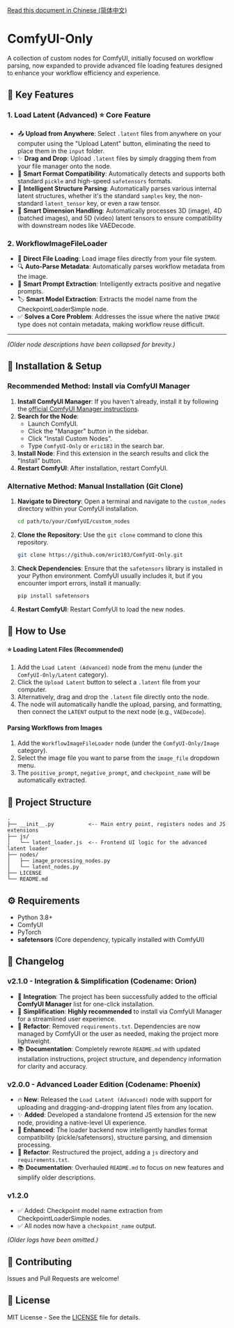 [Read this document in Chinese (简体中文)](../README.md)

# ComfyUI-Only

A collection of custom nodes for ComfyUI, initially focused on workflow parsing, now expanded to provide advanced file loading features designed to enhance your workflow efficiency and experience.

## 🌟 Key Features

### 1. Load Latent (Advanced) ⭐ Core Feature
- 📤 **Upload from Anywhere**: Select `.latent` files from anywhere on your computer using the "Upload Latent" button, eliminating the need to place them in the `input` folder.
- ✨ **Drag and Drop**: Upload `.latent` files by simply dragging them from your file manager onto the node.
- 🔄 **Smart Format Compatibility**: Automatically detects and supports both standard `pickle` and high-speed `safetensors` formats.
- 🤖 **Intelligent Structure Parsing**: Automatically parses various internal latent structures, whether it's the standard `samples` key, the non-standard `latent_tensor` key, or even a raw tensor.
- 🔢 **Smart Dimension Handling**: Automatically processes 3D (image), 4D (batched images), and 5D (video) latent tensors to ensure compatibility with downstream nodes like VAEDecode.

### 2. WorkflowImageFileLoader
- 📁 **Direct File Loading**: Load image files directly from your file system.
- 🔍 **Auto-Parse Metadata**: Automatically parses workflow metadata from the image.
- 🎯 **Smart Prompt Extraction**: Intelligently extracts positive and negative prompts.
- 🏷️ **Smart Model Extraction**: Extracts the model name from the CheckpointLoaderSimple node.
- ✅ **Solves a Core Problem**: Addresses the issue where the native `IMAGE` type does not contain metadata, making workflow reuse difficult.

---

*(Older node descriptions have been collapsed for brevity.)*

## 🚀 Installation & Setup

### Recommended Method: Install via ComfyUI Manager
1.  **Install ComfyUI Manager**: If you haven't already, install it by following the [official ComfyUI Manager instructions](https://github.com/ltdrdata/ComfyUI-Manager).
2.  **Search for the Node**:
    -   Launch ComfyUI.
    -   Click the "Manager" button in the sidebar.
    -   Click "Install Custom Nodes".
    -   Type `ComfyUI-Only` or `eric183` in the search bar.
3.  **Install Node**: Find this extension in the search results and click the "Install" button.
4.  **Restart ComfyUI**: After installation, restart ComfyUI.

### Alternative Method: Manual Installation (Git Clone)
1.  **Navigate to Directory**: Open a terminal and navigate to the `custom_nodes` directory within your ComfyUI installation.
    ```bash
    cd path/to/your/ComfyUI/custom_nodes
    ```
2.  **Clone the Repository**: Use the `git clone` command to clone this repository.
    ```bash
    git clone https://github.com/eric183/ComfyUI-Only.git
    ```
3.  **Check Dependencies**: Ensure that the `safetensors` library is installed in your Python environment. ComfyUI usually includes it, but if you encounter import errors, install it manually:
    ```bash
    pip install safetensors
    ```
4.  **Restart ComfyUI**: Restart ComfyUI to load the new nodes.

## 📖 How to Use

#### ⭐ Loading Latent Files (Recommended)
1. Add the `Load Latent (Advanced)` node from the menu (under the `ComfyUI-Only/Latent` category).
2. Click the `Upload Latent` button to select a `.latent` file from your computer.
3. Alternatively, drag and drop the `.latent` file directly onto the node.
4. The node will automatically handle the upload, parsing, and formatting, then connect the `LATENT` output to the next node (e.g., `VAEDecode`).

#### Parsing Workflows from Images
1. Add the `WorkflowImageFileLoader` node (under the `ComfyUI-Only/Image` category).
2. Select the image file you want to parse from the `image_file` dropdown menu.
3. The `positive_prompt`, `negative_prompt`, and `checkpoint_name` will be automatically extracted.

## 📁 Project Structure
```
.
├── __init__.py           <-- Main entry point, registers nodes and JS extensions
├── js/
│   └── latent_loader.js  <-- Frontend UI logic for the advanced latent loader
├── nodes/
│   ├── image_processing_nodes.py
│   └── latent_nodes.py
├── LICENSE
└── README.md
```

## ⚙️ Requirements
- Python 3.8+
- ComfyUI
- PyTorch
- **safetensors** (Core dependency, typically installed with ComfyUI)

## 📝 Changelog

### v2.1.0 - Integration & Simplification (Codename: Orion)
- 🎉 **Integration**: The project has been successfully added to the official **ComfyUI Manager** list for one-click installation.
- 🚀 **Simplification**: **Highly recommended** to install via ComfyUI Manager for a streamlined user experience.
- 🧹 **Refactor**: Removed `requirements.txt`. Dependencies are now managed by ComfyUI or the user as needed, making the project more lightweight.
- 📚 **Documentation**: Completely rewrote `README.md` with updated installation instructions, project structure, and dependency information for clarity and accuracy.

### v2.0.0 - Advanced Loader Edition (Codename: Phoenix)
- 🔥 **New**: Released the `Load Latent (Advanced)` node with support for uploading and dragging-and-dropping latent files from any location.
- ✨ **Added**: Developed a standalone frontend JS extension for the new node, providing a native-level UI experience.
- 🤖 **Enhanced**: The loader backend now intelligently handles format compatibility (pickle/safetensors), structure parsing, and dimension processing.
- 🧹 **Refactor**: Restructured the project, adding a `js` directory and `requirements.txt`.
- 📚 **Documentation**: Overhauled `README.md` to focus on new features and simplify older descriptions.

### v1.2.0
- ✅ Added: Checkpoint model name extraction from CheckpointLoaderSimple nodes.
- ✅ All nodes now have a `checkpoint_name` output.

*(Older logs have been omitted.)*

## 🤝 Contributing

Issues and Pull Requests are welcome!

## 📄 License

MIT License - See the [LICENSE](LICENSE) file for details.

